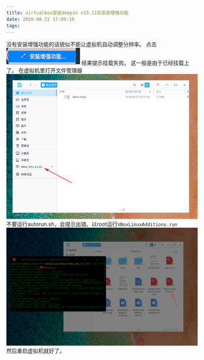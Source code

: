 ```yaml
---
title: virtualbox安装deepin v15.11后安装增强功能
date: 2020-08-22 17:09:18
tags:
---
```


没有安装增强功能的话貌似不能让虚拟机自动调整分辨率。
点击
![在这里插入图片描述](virtualbox安装deepin%20v15.11后安装增强功能/20200822170258763.png#pic_center)
结果提示挂载失败。
这一般是由于已经挂载上了。
在虚拟机里打开文件管理器
![在这里插入图片描述](virtualbox安装deepin%20v15.11后安装增强功能/2020082217052050.png)
不要运行autorun.sh，会提示出错。以root运行```VBoxLinuxAdditions.run```
![在这里插入图片描述](virtualbox安装deepin%20v15.11后安装增强功能/2020082217082673.png)
然后重启虚拟机就好了。
